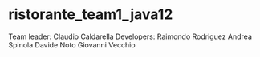 # ristorante_team1_java12
Team leader:
Claudio Caldarella
Developers:
Raimondo Rodriguez
Andrea Spinola
Davide Noto
Giovanni Vecchio
